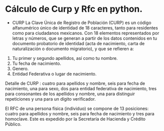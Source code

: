 # Cálculo de Curp y Rfc en python.

*  CURP
La Clave Única de Registro de Población (CURP) es un código alfanumérico único de identidad de 18 caracteres, tanto para residentes como para ciudadanos mexicanos.
Con 18 elementos representados por letras y números, que se generan a partir de los datos contenidos en tu documento probatorio de identidad (acta de nacimiento, carta de naturalización o documento migratorio), y que se refieren a:
1. Tu primer y segundo apellidos, así como tu nombre.
2. Tu fecha de nacimiento.
3. Genero.
4. Entidad Federativa o lugar de nacimiento.

Detalle de CURP : cuatro para apellidos y nombre, seis para fecha de nacimiento, una para sexo, 
dos para entidad federativa de nacimiento, tres para consonantes de los apellidos y nombre, una para distinguir repeticiones y una para un dígito verificador.
		
El RFC de una persona física (individuo) se compone de 13 posiciones: cuatro para apellidos y nombre, 
seis para fecha de nacimiento y tres para homoclave. Este es expedido por la Secretaría de Hacienda y Crédito Público.
		
		
